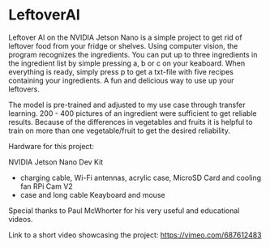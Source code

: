 # LeftoverAI

Leftover AI on the NVIDIA Jetson Nano is a simple project to get rid of leftover food from your fridge or shelves. Using computer vision, the program recognizes the ingredients. You can put up to three ingredients in the ingredient list by simple pressing a, b or c on your keaboard. When everything is ready, simply press p to get a txt-file with five recipes containing your ingredients. A fun and delicious way to use up your leftovers.

The model is pre-trained and adjusted to my use case through transfer learning. 200 - 400 pictures of an ingredient were sufficient to get reliable results. Because of the differences in vegetables and fruits it is helpful to train on more than one vegetable/fruit to get the desired reliability.

Hardware for this project:

NVIDIA Jetson Nano Dev Kit
+ charging cable, Wi-Fi antennas, acrylic case, MicroSD Card and cooling fan
RPi Cam V2
+ case and long cable
Keayboard and mouse

Special thanks to Paul McWhorter for his very useful and educational videos.

Link to a short video showcasing the project: https://vimeo.com/687612483
